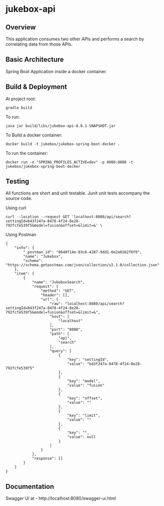 # jukebox-api

## Overview

This application consumes two other APIs and performs a search by correlating data from those APIs.


## Basic Architecture

Spring Boot Application inside a docker container.


## Build & Deployment

At project root:
``` 
gradle build
```

To run:
```
java jar build/libs/jukebox-api-0.0.1-SNAPSHOT.jar
```
To Build a docker container:
```
docker build -t jukebox/jukebox-spring-boot-docker .
```
To run the container:
```
docker run -e "SPRING_PROFILES_ACTIVE=dev" -p 8080:8080 -t jukebox/jukebox-spring-boot-docker
```
## Testing

All functions are short and unit testable. Junit unit tests accompany the source code.

Using curl

```
curl --location --request GET 'localhost:8080/api/search?settingId=b43f247a-8478-4f24-8e28-792fcfe539f5&model=fusion&offset=&limit=&' \
```

Using Postman

```
{
	"info": {
		"_postman_id": "8640f14e-03c6-4287-9dd1-6e2a0162f6f0",
		"name": "Jukebox",
		"schema": "https://schema.getpostman.com/json/collection/v2.1.0/collection.json"
	},
	"item": [
		{
			"name": "JukeboxSearch",
			"request": {
				"method": "GET",
				"header": [],
				"url": {
					"raw": "localhost:8080/api/search?settingId=b43f247a-8478-4f24-8e28-792fcfe539f5&model=fusion&offset=&limit=&",
					"host": [
						"localhost"
					],
					"port": "8080",
					"path": [
						"api",
						"search"
					],
					"query": [
						{
							"key": "settingId",
							"value": "b43f247a-8478-4f24-8e28-792fcfe539f5"
						},
						{
							"key": "model",
							"value": "fusion"
						},
						{
							"key": "offset",
							"value": ""
						},
						{
							"key": "limit",
							"value": ""
						},
						{
							"key": "",
							"value": null
						}
					]
				}
			},
			"response": []
		}
	]
}
```


## Documentation

Swagger UI at - http://localhost:8080/swagger-ui.html
